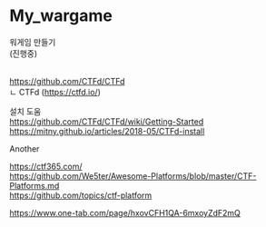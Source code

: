 # My_wargame
워게임 만들기<br>
(진행중)<br><br>

https://github.com/CTFd/CTFd <br>
ㄴ CTFd (https://ctfd.io/) <br>

설치 도움 <br>
https://github.com/CTFd/CTFd/wiki/Getting-Started <br>
https://mitny.github.io/articles/2018-05/CTFd-install <br>

Another <br>

https://ctf365.com/ <br>
https://github.com/We5ter/Awesome-Platforms/blob/master/CTF-Platforms.md <br>
https://github.com/topics/ctf-platform <br>


https://www.one-tab.com/page/hxovCFH1QA-6mxoyZdF2mQ <br>
